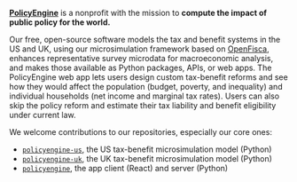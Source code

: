 **[PolicyEngine](https://policyengine.org)** is a nonprofit with the mission to **compute the impact of public policy for the world.**

Our free, open-source software models the tax and benefit systems in the US and UK, using our microsimulation framework based on [OpenFisca](https://openfisca.org), enhances representative survey microdata for macroeconomic analysis, and makes those available as Python packages, APIs, or web apps.
The PolicyEngine web app lets users design custom tax-benefit reforms and see how they would affect the population (budget, poverty, and inequality) and individual households (net income and marginal tax rates).
Users can also skip the policy reform and estimate their tax liability and benefit eligibility under current law.

We welcome contributions to our repositories, especially our core ones:
* [`policyengine-us`](https://github.com/PolicyEngine/policyengine-us), the US tax-benefit microsimulation model (Python)
* [`policyengine-uk`](https://github.com/PolicyEngine/policyengine-uk), the UK tax-benefit microsimulation model (Python)
* [`policyengine`](https://github.com/PolicyEngine/policyengine), the app client (React) and server (Python)
